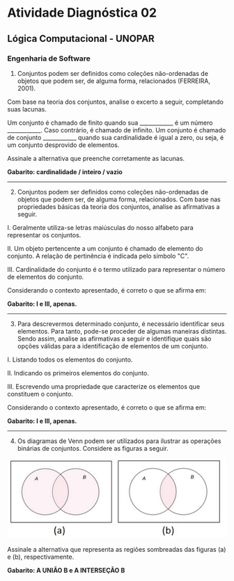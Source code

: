 # Atividade Diagnóstica 02
## Lógica Computacional - UNOPAR
### Engenharia de Software

1) Conjuntos podem ser definidos como coleções não-ordenadas de objetos que podem ser, de alguma forma, relacionados (FERREIRA, 2001).

Com base na teoria dos conjuntos, analise o excerto a seguir, completando suas lacunas.

Um conjunto é chamado de finito quando sua ____________ é um número ____________. Caso contrário, é chamado de infinito. Um conjunto é chamado de conjunto ____________ quando sua cardinalidade é igual a zero, ou seja, é um conjunto desprovido de elementos.

Assinale a alternativa que preenche corretamente as lacunas.

**Gabarito: cardinalidade / inteiro / vazio**

---

2) Conjuntos podem ser definidos como coleções não-ordenadas de objetos que podem ser, de alguma forma, relacionados. Com base nas propriedades básicas da teoria dos conjuntos, analise as afirmativas a seguir.

I. Geralmente utiliza-se letras maiúsculas do nosso alfabeto para representar os conjuntos.

II. Um objeto pertencente a um conjunto é chamado de elemento do conjunto. A relação de pertinência é indicada pelo símbolo "C".

III. Cardinalidade do conjunto é o termo utilizado para representar o número de elementos do conjunto.

Considerando o contexto apresentado, é correto o que se afirma em:

**Gabarito: I e III, apenas.**

---

3) Para descrevermos determinado conjunto, é necessário identificar seus elementos. Para tanto, pode-se proceder de algumas maneiras distintas. Sendo assim, analise as afirmativas a seguir e identifique quais são opções válidas para a identificação de elementos de um conjunto.

I. Listando todos os elementos do conjunto.

II. Indicando os primeiros elementos do conjunto.

III. Escrevendo uma propriedade que caracterize os elementos que constituem o conjunto.

Considerando o contexto apresentado, é correto o que se afirma em:

**Gabarito: I e III, apenas.**

---

4) Os diagramas de Venn podem ser utilizados para ilustrar as operações binárias de conjuntos. Considere as figuras a seguir.

![figura 1](https://github.com/Felipe-Fig/Log-Comp/blob/5f01ec7d2ba6ac56dd01854f2a666829da6a47fe/Provas%20e%20avalia%C3%A7%C3%B5es/figura1%20adg02.png)

Assinale a alternativa que representa as regiões sombreadas das figuras (a) e (b), respectivamente.

**Gabarito: A UNIÃO B e A INTERSEÇÃO B**